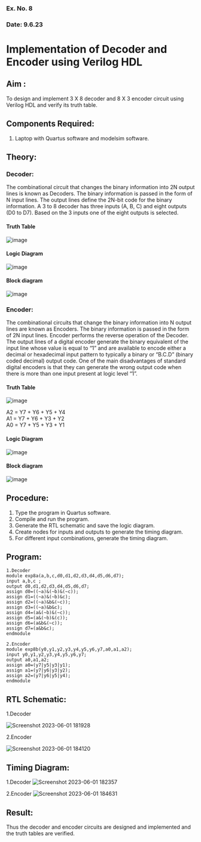 ### Ex. No. 8
### Date: 9.6.23
# Implementation of Decoder and Encoder using Verilog HDL
## Aim :
To design and implement 3 X 8 decoder and 8 X 3 encoder circuit using Verilog HDL and verify its truth table.
## Components Required:
1.	Laptop with Quartus software and modelsim software.
## Theory:
### Decoder:
The combinational circuit that changes the binary information into 2N output lines is known as Decoders. The binary information is passed in the form of N input lines. The output lines define the 2N-bit code for the binary information.  A 3 to 8 decoder has three inputs (A, B, C) and eight outputs (D0 to D7). Based on the 3 inputs one of the eight outputs is selected.

#### Truth Table
 ![image](https://github.com/rvinifa/encoder-decoder/assets/133735746/2257bde8-88cc-4265-a125-acf6e1fc6db2)

#### Logic Diagram
 ![image](https://github.com/rvinifa/encoder-decoder/assets/133735746/07fde8c3-e974-4f35-b64e-9dac9ae58d83)

#### Block diagram
 ![image](https://github.com/rvinifa/encoder-decoder/assets/133735746/f5e8e12f-cd85-4445-b89d-15584766c1ea)

### Encoder:
The combinational circuits that change the binary information into N output lines are known as Encoders. The binary information is passed in the form of 2N input lines. Encoder performs the reverse operation of the Decoder. The output lines of a digital encoder generate the binary equivalent of the input line whose value is equal to “1” and are available to encode either a decimal or hexadecimal input pattern to typically a binary or “B.C.D” (binary coded decimal) output code. One of the main disadvantages of standard digital encoders is that they can generate the wrong output code when there is more than one input present at logic level “1”.
#### Truth Table
 ![image](https://github.com/rvinifa/encoder-decoder/assets/133735746/c28cf092-f133-4204-8053-8f3284176aec)

A2 = Y7 + Y6 + Y5 + Y4 <br>
A1 = Y7 + Y6 + Y3 + Y2 <br>
A0 = Y7 + Y5 + Y3 + Y1 <br>
#### Logic Diagram
 ![image](https://github.com/rvinifa/encoder-decoder/assets/133735746/1d98c529-816c-48c0-819f-9a3d27265a6b)



#### Block diagram
 ![image](https://github.com/rvinifa/encoder-decoder/assets/133735746/29c3ce25-5337-4f2c-ae30-6ebfbd9ed67a)


## Procedure:
1.	Type the program in Quartus software.
2.	Compile and run the program.
3.	Generate the RTL schematic and save the logic diagram.
4.	Create nodes for inputs and outputs to generate the timing diagram.
5.	For different input combinations, generate the timing diagram.


## Program:
~~~
1.Decoder
module exp8a(a,b,c,d0,d1,d2,d3,d4,d5,d6,d7);
input a,b,c ;
output d0,d1,d2,d3,d4,d5,d6,d7;
assign d0=((~a)&(~b)&(~c));
assign d1=((~a)&(~b)&c);
assign d2=((~a)&b&(~c));
assign d3=((~a)&b&c);
assign d4=(a&(~b)&(~c));
assign d5=(a&(~b)&(c));
assign d6=(a&b&(~c));
assign d7=(a&b&c);
endmodule 

2.Encoder
module exp8b(y0,y1,y2,y3,y4,y5,y6,y7,a0,a1,a2);
input y0,y1,y2,y3,y4,y5,y6,y7;
output a0,a1,a2;
assign a0=(y7|y5|y3|y1);
assign a1=(y7|y6|y3|y2);
assign a2=(y7|y6|y5|y4);
endmodule
~~~

## RTL Schematic:

1.Decoder

![Screenshot 2023-06-01 181928](https://github.com/Nandhakumar22008968/encoder-decoder/assets/129037794/d1436ca2-1cf6-4701-b707-9aecda2dc639)

2.Encoder

![Screenshot 2023-06-01 184120](https://github.com/Nandhakumar22008968/encoder-decoder/assets/129037794/dc1d3681-b033-4953-9b40-5cf731b49d5f)







## Timing Diagram:
1.Decoder
![Screenshot 2023-06-01 182357](https://github.com/Nandhakumar22008968/encoder-decoder/assets/129037794/cc2b6236-42cc-4136-a5f4-f263106a5ae3)

2.Encoder
![Screenshot 2023-06-01 184631](https://github.com/Nandhakumar22008968/encoder-decoder/assets/129037794/6b372fee-4aec-4862-9dd3-9ac2b4c0cdf5)





## Result:
Thus the decoder and encoder circuits are designed and implemented and the truth tables are verified.
